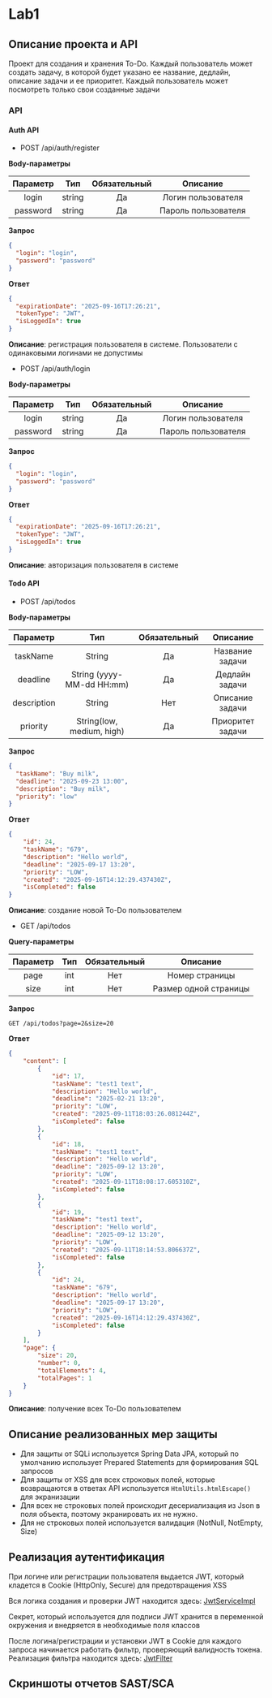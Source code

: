 # Lab1

## Описание проекта и API

Проект для создания и хранения To-Do. Каждый пользователь может создать задачу, в которой 
будет указано ее название, дедлайн, описание задачи и ее приоритет. Каждый 
пользователь может посмотреть только свои созданные задачи

### API

#### Auth API

- POST /api/auth/register

**Body-параметры**

| Параметр |  Тип   | Обязательный |       Описание        |  
|:--------:|:------:|:------------:|:---------------------:|
|  login   | string |      Да      |  Логин пользователя   |   
| password | string |      Да      |  Пароль пользователя  |

**Запрос**
```json
{
  "login": "login",
  "password": "password"
}
```
**Ответ**

```json
{
  "expirationDate": "2025-09-16T17:26:21",
  "tokenType": "JWT",
  "isLoggedIn": true
}
```

**Описание**: регистрация пользователя в системе. Пользователи с одинаковыми логинами не допустимы


- POST /api/auth/login

**Body-параметры**

| Параметр |  Тип   | Обязательный |       Описание        |  
|:--------:|:------:|:------------:|:---------------------:|
|  login   | string |      Да      |  Логин пользователя   |   
| password | string |      Да      |  Пароль пользователя  |

**Запрос**

```json
{
  "login": "login",
  "password": "password"
}
```

**Ответ**

```json
{
  "expirationDate": "2025-09-16T17:26:21",
  "tokenType": "JWT",
  "isLoggedIn": true
}
```
**Описание**: авторизация пользователя в системе

#### Todo API

- POST /api/todos

**Body-параметры**

|  Параметр   |            Тип            | Обязательный |     Описание     |
|:-----------:|:-------------------------:|:------------:|:----------------:|
|  taskName   |          String           |      Да      | Название задачи  |
|  deadline   | String (yyyy-MM-dd HH:mm) |      Да      |  Дедлайн задачи  |
| description |          String           |     Нет      | Описание задачи  |
|  priority   | String(low, medium, high) |      Да      | Приоритет задачи |


**Запрос**
```json
{
  "taskName": "Buy milk",
  "deadline": "2025-09-23 13:00",
  "description": "Buy milk",
  "priority": "low"
}
```

**Ответ**
```json
{
    "id": 24,
    "taskName": "679",
    "description": "Hello world",
    "deadline": "2025-09-17 13:20",
    "priority": "LOW",
    "created": "2025-09-16T14:12:29.437430Z",
    "isCompleted": false
}
```

**Описание**: создание новой To-Do пользователем

- GET /api/todos

**Query-параметры**

| Параметр | Тип | Обязательный |       Описание        |
|:--------:|:---:|:------------:|:---------------------:|
|   page   | int |     Нет      |    Номер страницы     |
|   size   | int |     Нет      | Размер одной страницы |


**Запрос**

```
GET /api/todos?page=2&size=20
```
**Ответ**
```json
{
    "content": [
        {
            "id": 17,
            "taskName": "test1 text",
            "description": "Hello world",
            "deadline": "2025-02-21 13:20",
            "priority": "LOW",
            "created": "2025-09-11T18:03:26.081244Z",
            "isCompleted": false
        },
        {
            "id": 18,
            "taskName": "test1 text",
            "description": "Hello world",
            "deadline": "2025-09-12 13:20",
            "priority": "LOW",
            "created": "2025-09-11T18:08:17.605310Z",
            "isCompleted": false
        },
        {
            "id": 19,
            "taskName": "test1 text",
            "description": "Hello world",
            "deadline": "2025-09-12 13:20",
            "priority": "LOW",
            "created": "2025-09-11T18:14:53.806637Z",
            "isCompleted": false
        },
        {
            "id": 24,
            "taskName": "679",
            "description": "Hello world",
            "deadline": "2025-09-17 13:20",
            "priority": "LOW",
            "created": "2025-09-16T14:12:29.437430Z",
            "isCompleted": false
        }
    ],
    "page": {
        "size": 20,
        "number": 0,
        "totalElements": 4,
        "totalPages": 1
    }
}
```

**Описание**: получение всех To-Do пользователем

## Описание реализованных мер защиты

- Для защиты от SQLi используется Spring Data JPA, который по умолчанию использует Prepared Statements
для формирования SQL запросов
- Для защиты от XSS для всех строковых полей, которые возвращаются в ответах API используется `HtmlUtils.htmlEscape()` для экранизации 
- Для всех не строковых полей происходит десериализация из Json в поля объекта, поэтому экранировать их не нужно.
- Для не строковых полей используется валидация (NotNull, NotEmpty, Size)

## Реализация аутентификация

При логине или регистрации пользователя выдается JWT, который кладется в Cookie (HttpOnly, Secure) для предотвращения XSS

Вся логика создания и проверки JWT находится здесь: [JwtServiceImpl](src/main/java/org/ilestegor/lab1/configuration/jwtConfig/JwtServiceImpl.java)

Секрет, который используется для подписи JWT хранится в переменной окружения и внедряется в необходимые поля классов

После логина/регистрации и установки JWT в Cookie для каждого запроса начинается работать фильтр, проверяющий
валидность токена. Реализация фильтра находится здесь: [JwtFilter](src/main/java/org/ilestegor/lab1/configuration/jwtConfig/JwtServiceImpl.java)


## Скриншоты отчетов SAST/SCA 




